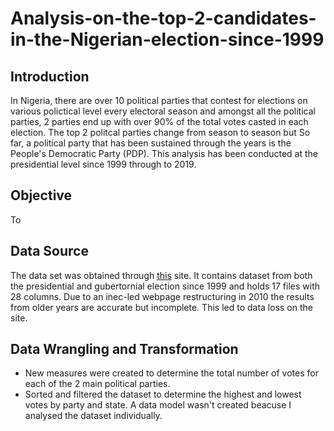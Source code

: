 # Analysis-on-the-top-2-candidates-in-the-Nigerian-election-since-1999
## Introduction
In Nigeria, there are over 10 political parties that contest for elections on various polictical level every electoral season and amongst all the political parties, 2 parties end up with over 90% of the total votes casted in each election. The top 2 politcal parties change from season to season but So far, a political party that has been sustained through the years is the People's Democratic Party (PDP).
This analysis has been conducted at the presidential level since 1999 through to 2019.

## Objective
To

## Data Source 
The data set was obtained through [this](https://www.kaggle.com/datasets/xibilolu/nigerian-election-results-19992019) site. It contains dataset from both the presidential and gubertornial election since 1999 and holds 17 files with 28 columns.
Due to an inec-led webpage restructuring in 2010 the results from older years are accurate but incomplete. This led to data loss on the site.

## Data Wrangling and Transformation
* New measures were created to determine the total number of votes for each of the 2 main political parties.
* Sorted and filtered the dataset to determine the highest and lowest votes by party and state.
A data model wasn't created beacuse I analysed the dataset individually.

##
